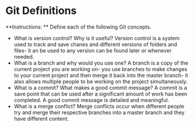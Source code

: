 # Git Definitions

**Instructions: ** Define each of the following Git concepts.

* What is version control?  Why is it useful?
Version control is a system used to track and save chanes and different versions of folders and files- it an be used to any version can be found later or whenever needed.
* What is a branch and why would you use one?
A branch is a copy of the current project you are working on- you use branches to make changes to your current project and then merge it back into the master branch- it also allows multiple people to be working on the project simultaneously.
* What is a commit? What makes a good commit message?
A commit is a save point that can be used after a significant amount of work has been completed.  A good commit message is detailed and meaningful.
* What is a merge conflict? Merge conflicts occur when different people try and merge their respective branches into a master branch and they have different content.